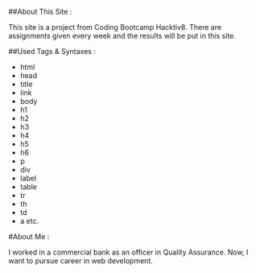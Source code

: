 ##About This Site :

This site is a project from Coding Bootcamp Hacktiv8. There are assignments given every week and the results will be put in this site.

##Used Tags & Syntaxes :

- html
- head
- title
- link
- body
- h1
- h2
- h3
- h4
- h5
- h6
- p
- div
- label
- table
- tr
- th
- td
- a
etc.

#About Me :

I worked in a commercial bank as an officer in Quality Assurance. Now, I want to pursue career in web development.


